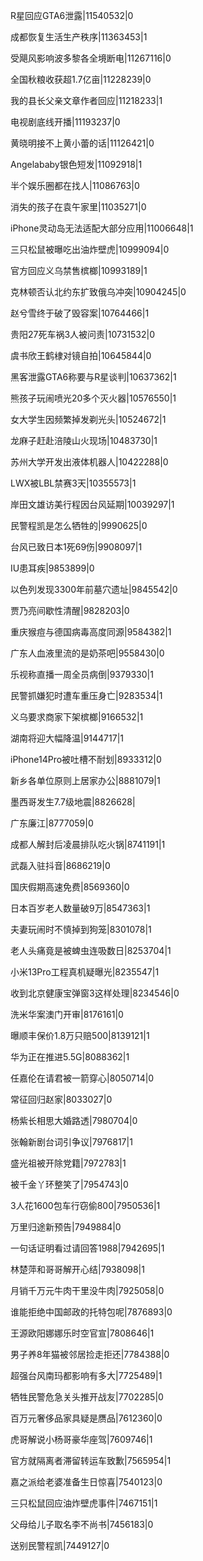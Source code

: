R星回应GTA6泄露|11540532|0

成都恢复生活生产秩序|11363453|1

受飓风影响波多黎各全境断电|11267116|0

全国秋粮收获超1.7亿亩|11228239|0

我的县长父亲文章作者回应|11218233|1

电视剧底线开播|11193237|0

黄晓明接不上黄小蕾的话|11126421|0

Angelababy银色短发|11092918|1

半个娱乐圈都在找人|11086763|0

消失的孩子在袁午家里|11035271|0

iPhone灵动岛无法适配大部分应用|11006648|1

三只松鼠被曝吃出油炸壁虎|10999094|0

官方回应义乌禁售槟榔|10993189|1

克林顿否认北约东扩致俄乌冲突|10904245|0

赵兮雪终于破了毁容案|10764466|1

贵阳27死车祸3人被问责|10731532|0

虞书欣王鹤棣对镜自拍|10645844|0

黑客泄露GTA6称要与R星谈判|10637362|1

熊孩子玩闹喷光20多个灭火器|10576550|1

女大学生因频繁掉发剃光头|10524672|1

龙麻子赶赴涪陵山火现场|10483730|1

苏州大学开发出液体机器人|10422288|0

LWX被LBL禁赛3天|10355573|1

岸田文雄访美行程因台风延期|10039297|1

民警程凯是怎么牺牲的|9990625|0

台风已致日本1死69伤|9908097|1

IU患耳疾|9853899|0

以色列发现3300年前墓穴遗址|9845542|0

贾乃亮间歇性清醒|9828203|0

重庆猴痘与德国病毒高度同源|9584382|1

广东人血液里流的是奶茶吧|9558430|0

乐视称直播一周全员病倒|9379330|1

民警抓嫌犯时遭车重压身亡|9283534|1

义乌要求商家下架槟榔|9166532|1

湖南将迎大幅降温|9144717|1

iPhone14Pro被吐槽不耐划|8933312|0

新乡各单位原则上居家办公|8881079|1

墨西哥发生7.7级地震|8826628|

广东廉江|8777059|0

成都人解封后凌晨排队吃火锅|8741191|1

武磊入驻抖音|8686219|0

国庆假期高速免费|8569360|0

日本百岁老人数量破9万|8547363|1

夫妻玩闹时不慎掉到狗笼|8301078|1

老人头痛竟是被蜱虫连吸数日|8253704|1

小米13Pro工程真机疑曝光|8235547|1

收到北京健康宝弹窗3这样处理|8234546|0

洗米华案澳门开审|8176161|0

曝顺丰保价1.8万只赔500|8139121|1

华为正在推进5.5G|8088362|1

任嘉伦在请君被一箭穿心|8050714|0

常征回归赵家|8033027|0

杨紫长相思大婚路透|7980704|0

张翰新剧台词引争议|7976817|1

盛光祖被开除党籍|7972783|1

被千金丫环整笑了|7954743|0

3人花1600包车行窃偷800|7950536|1

万里归途新预告|7949884|0

一句话证明看过请回答1988|7942695|1

林楚萍和哥哥解开心结|7938098|1

月销千万元牛肉干里没牛肉|7925058|0

谁能拒绝中国邮政的托特包呢|7876893|0

王源欧阳娜娜乐时空官宣|7808646|1

男子养8年猫被邻居捡走拒还|7784388|0

超强台风南玛都影响有多大|7725489|1

牺牲民警危急关头推开战友|7702285|0

百万元奢侈品家具疑是赝品|7612360|0

虎哥解说小杨哥豪华座驾|7609746|1

官方就隔离者滞留转运车致歉|7565954|1

嘉之派给老婆准备生日惊喜|7540123|0

三只松鼠回应油炸壁虎事件|7467151|1

父母给儿子取名李不尚书|7456183|0

送别民警程凯|7449127|0

